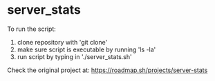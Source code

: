# server_stats

To run the script:
  1. clone repository with 'git clone'
  2. make sure script is executable by running 'ls -la'
  3. run script by typing in './server_stats.sh'

Check the original project at: https://roadmap.sh/projects/server-stats
